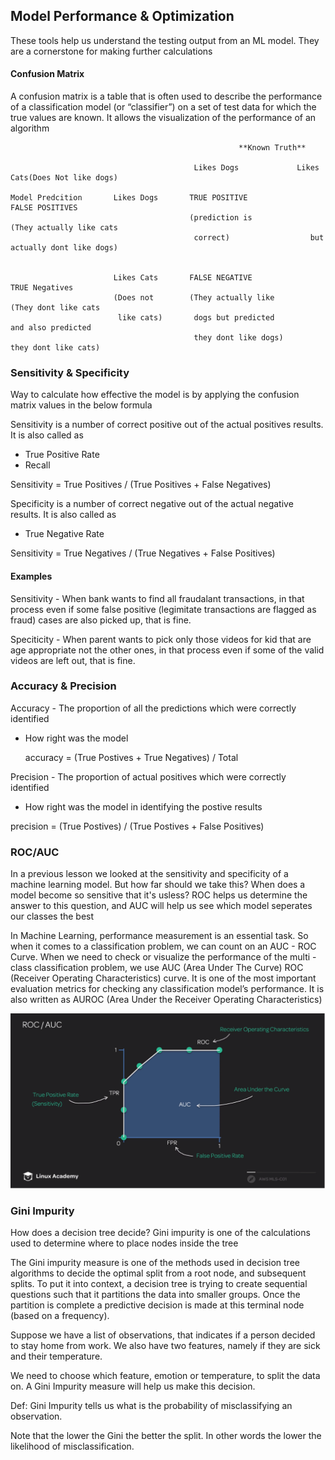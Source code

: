 ## Model Performance & Optimization
These tools help us understand the testing output from an ML model. They are a cornerstone for making further calculations

#### Confusion Matrix
A confusion matrix is a table that is often used to describe the performance of a classification model (or “classifier”) on a set of test data for which the true values are known. It allows the visualization of the performance of an algorithm

```
                                                   **Known Truth**
                                    
                                         Likes Dogs             Likes Cats(Does Not like dogs)

Model Predcition       Likes Dogs       TRUE POSITIVE                 FALSE POSITIVES
                                        (prediction is             (They actually like cats
                                         correct)                  but actually dont like dogs)

      
                       Likes Cats       FALSE NEGATIVE               TRUE Negatives
                       (Does not        (They actually like           (They dont like cats 
                        like cats)       dogs but predicted           and also predicted 
                                         they dont like dogs)         they dont like cats)
```

### Sensitivity & Specificity
Way to calculate how effective the model is by applying the confusion matrix values in the below formula

Sensitivity is a number of correct positive out of the actual positives results. It is also called as 
  - True Positive Rate
  - Recall
  
  Sensitivity = True Positives / (True Positives + False Negatives)
  
Specificity is a number of correct negative out of the actual negative results. It is also called as
  - True Negative Rate
  
  Sensitivity = True Negatives / (True Negatives + False Positives)
  
#### Examples 

Sensitivity - When bank wants to find all fraudalant transactions, in that process even if some false positive (legimitate transactions are flagged as fraud) cases are also picked up, that is fine. 

Speciticity - When parent wants to pick only those videos for kid that are age appropriate not the other ones, in that process even if some of the valid videos are left out, that is fine.


### Accuracy & Precision

Accuracy - The proportion of all the predictions which were correctly identified
  - How right was the model
  
    accuracy = (True Postives + True Negatives) / Total

Precision - The proportion of actual positives which were correctly identified
  - How right was the model in identifying the postive results
  
   precision = (True Postives) / (True Postives + False Positives)
   
### ROC/AUC

In a previous lesson we looked at the sensitivity and specificity of a machine learning model. But how far should we take this? When does a model become so sensitive that it's usless? ROC helps us determine the answer to this question, and AUC will help us see which model seperates our classes the best

In Machine Learning, performance measurement is an essential task. So when it comes to a classification problem, we can count on an AUC - ROC Curve. When we need to check or visualize the performance of the multi - class classification problem, we use AUC (Area Under The Curve) ROC (Receiver Operating Characteristics) curve. It is one of the most important evaluation metrics for checking any classification model’s performance. It is also written as AUROC (Area Under the Receiver Operating Characteristics)

![](https://github.com/anuragal/aws/blob/master/ML/ROC_AUC.png)

### Gini Impurity

How does a decision tree decide? Gini impurity is one of the calculations used to determine where to place nodes inside the tree

The Gini impurity measure is one of the methods used in decision tree algorithms to decide the optimal split from a root node, and subsequent splits. To put it into context, a decision tree is trying to create sequential questions such that it partitions the data into smaller groups. Once the partition is complete a predictive decision is made at this terminal node (based on a frequency). 

Suppose we have a list of observations, that indicates if a person decided to stay home from work. We also have two features, namely if they are sick and their temperature.

We need to choose which feature, emotion or temperature, to split the data on. A Gini Impurity measure will help us make this decision.

Def: Gini Impurity tells us what is the probability of misclassifying an observation.

Note that the lower the Gini the better the split. In other words the lower the likelihood of misclassification.

